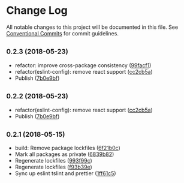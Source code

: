 # Change Log

All notable changes to this project will be documented in this file.
See [Conventional Commits](https://conventionalcommits.org) for commit guidelines.

<a name="0.2.3"></a>
## <small>0.2.3 (2018-05-23)</small>

* refactor: improve cross-package consistency ([99facf1](https://bitbucket.org/dtnse/dtn-web-ui/commits/99facf1))
* refactor(eslint-config): remove react support ([cc2cb5a](https://bitbucket.org/dtnse/dtn-web-ui/commits/cc2cb5a))
* Publish ([7b0e9bf](https://bitbucket.org/dtnse/dtn-web-ui/commits/7b0e9bf))




<a name="0.2.2"></a>
## <small>0.2.2 (2018-05-23)</small>

* refactor(eslint-config): remove react support ([cc2cb5a](https://bitbucket.org/dtnse/dtn-web-ui/commits/cc2cb5a))
* Publish ([7b0e9bf](https://bitbucket.org/dtnse/dtn-web-ui/commits/7b0e9bf))




<a name="0.2.1"></a>
## <small>0.2.1 (2018-05-15)</small>

* build: Remove package lockfiles ([6f21b0c](https://bitbucket.org/dtnse/dtn-web-ui/commits/6f21b0c))
* Mark all packages as private ([6839b82](https://bitbucket.org/dtnse/dtn-web-ui/commits/6839b82))
* Regenerate lockfiles ([993f99c](https://bitbucket.org/dtnse/dtn-web-ui/commits/993f99c))
* Regenerate lockfiles ([f93b39e](https://bitbucket.org/dtnse/dtn-web-ui/commits/f93b39e))
* Sync up eslint tslint and prettier ([1ff61c5](https://bitbucket.org/dtnse/dtn-web-ui/commits/1ff61c5))
